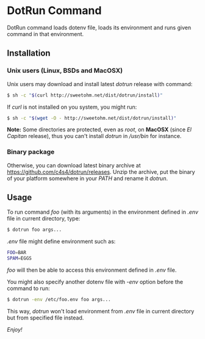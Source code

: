 # DotRun Command

DotRun command loads dotenv file, loads its environment and runs given command in that environment.

## Installation

### Unix users (Linux, BSDs and MacOSX)

Unix users may download and install latest *dotrun* release with command:

```bash
$ sh -c "$(curl http://sweetohm.net/dist/dotrun/install)"
```

If *curl* is not installed on you system, you might run:

```bash
$ sh -c "$(wget -O - http://sweetohm.net/dist/dotrun/install)"
```

**Note:** Some directories are protected, even as *root*, on **MacOSX** (since *El Capitan* release), thus you can't install *dotrun* in */usr/bin* for instance.

### Binary package

Otherwise, you can download latest binary archive at <https://github.com/c4s4/dotrun/releases>. Unzip the archive, put the binary of your platform somewhere in your *PATH* and rename it *dotrun*.

## Usage

To run command *foo* (with its arguments) in the environment defined in *.env* file in current directory, type:

```bash
$ dotrun foo args...
```

*.env* file might define environment such as:

```bash
FOO=BAR
SPAM=EGGS
```

*foo* will then be able to access this environment defined in *.env* file.

You might also specify another dotenv file with *-env* option before the command to run:

```bash
$ dotrun -env /etc/foo.env foo args...
```

This way, *dotrun* won't load environment from *.env* file in current directory but from specified file instead.

*Enjoy!*
